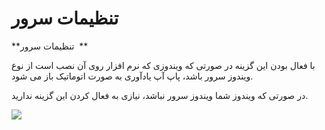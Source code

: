 # تنظیمات سرور

**تنظیمات سرور  **

با فعال بودن این گزینه در صورتی که ویندوزی که نرم افزار روی آن نصب است از نوع ویندوز سرور باشد، پاپ آپ یادآوری به صورت اتوماتیک باز می شود.

در صورتی که ویندوز شما ویندوز سرور نباشد، نیازی به فعال کردن این گزینه ندارید.

![](11.png)